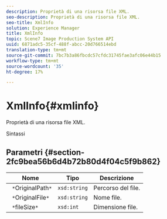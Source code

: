 ```yaml
---
description: Proprietà di una risorsa file XML.
seo-description: Proprietà di una risorsa file XML.
seo-title: XmlInfo
solution: Experience Manager
title: XmlInfo
topic: Scene7 Image Production System API
uuid: 6871adc5-35cf-488f-abcc-20d766514ebd
translation-type: tm+mt
source-git-commit: 7bc7b3a86fbcdc57cfdc31745fae3afc06e44b15
workflow-type: tm+mt
source-wordcount: '35'
ht-degree: 17%

---
```



# XmlInfo{#xmlinfo}

Proprietà di una risorsa file XML.

Sintassi

## Parametri {#section-2fc9bea56b6d4b72b80d4f04c5f9b862}

| Nome | Tipo | Descrizione |
|---|---|---|
| ` *`OriginalPath`*` | `xsd:string` | Percorso del file. |
| ` *`OriginalFile`*` | `xsd:string` | Nome file. |
| ` *`fileSize`*` | `xsd:int` | Dimensione file. |


